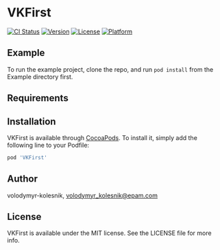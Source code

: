 # VKFirst

[![CI Status](https://img.shields.io/travis/volodymyr-kolesnik/VKFirst.svg?style=flat)](https://travis-ci.org/volodymyr-kolesnik/VKFirst)
[![Version](https://img.shields.io/cocoapods/v/VKFirst.svg?style=flat)](https://cocoapods.org/pods/VKFirst)
[![License](https://img.shields.io/cocoapods/l/VKFirst.svg?style=flat)](https://cocoapods.org/pods/VKFirst)
[![Platform](https://img.shields.io/cocoapods/p/VKFirst.svg?style=flat)](https://cocoapods.org/pods/VKFirst)

## Example

To run the example project, clone the repo, and run `pod install` from the Example directory first.

## Requirements

## Installation

VKFirst is available through [CocoaPods](https://cocoapods.org). To install
it, simply add the following line to your Podfile:

```ruby
pod 'VKFirst'
```

## Author

volodymyr-kolesnik, volodymyr_kolesnik@epam.com

## License

VKFirst is available under the MIT license. See the LICENSE file for more info.
